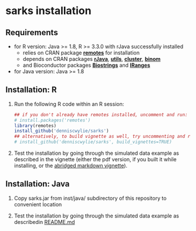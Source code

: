 # sarks installation

## Requirements

- for R version: Java >= 1.8, R >= 3.3.0 with rJava successfully installed
  - relies on CRAN package
    [**remotes**](https://cran.r-project.org/web/packages/remotes/index.html)
    for installation
  - depends on CRAN packages
    [**rJava**](https://cran.r-project.org/web/packages/rJava/index.html),
    [**utils**](https://www.rdocumentation.org/packages/utils/versions/3.6.2),
    [**cluster**](https://cran.r-project.org/web/packages/cluster/index.html),
    [**binom**](https://cran.r-project.org/web/packages/binom/index.html)
  - and Bioconductor packages
    [**Biostrings**](https://bioconductor.org/packages/release/bioc/html/Biostrings.html) and
    [**IRanges**](https://bioconductor.org/packages/release/bioc/html/IRanges.html)
- for Java version: Java >= 1.8

## Installation: R

1. Run the following R code within an R session:
   ```R
   ## if you don't already have remotes installed, uncomment and run:
   # install.packages('remotes')
   library(remotes)
   install_github('denniscwylie/sarks')
   ## alternatively, to build vignette as well, try uncommenting and running:
   # install_github('denniscwylie/sarks', build_vignettes=TRUE)
   
   ```

2. Test the installation by going through the simulated data example
   as described in the vignette (either the pdf version, if you built it
   while installing, or the [abridged markdown vignette](sarks_vignette.md)).

## Installation: Java

1. Copy sarks.jar from inst/java/ subdirectory of this repository
   to convenient location
   
2. Test the installation by going through the simulated data example
   as describedin [README.md](README.md)
   
